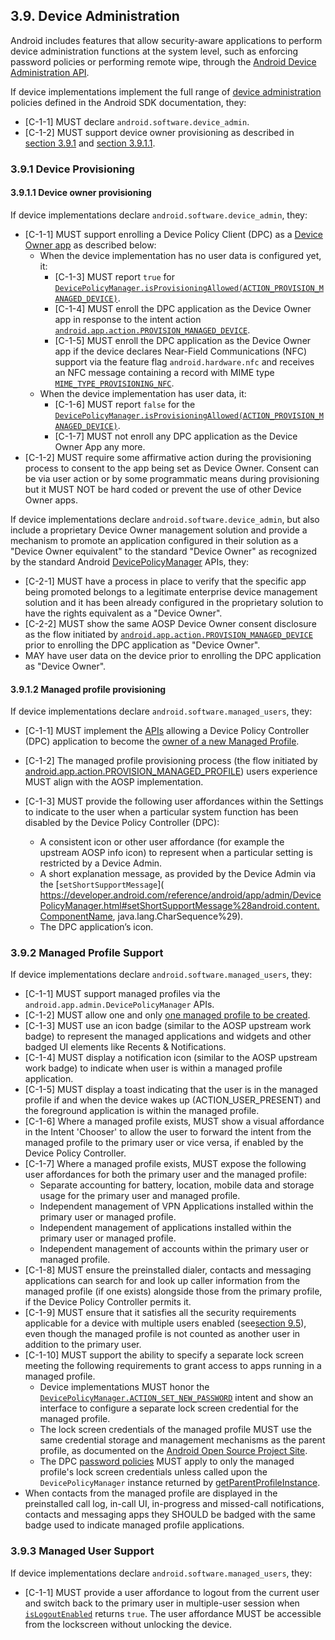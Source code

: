 ## 3.9\. Device Administration

Android includes features that allow security-aware applications to perform
device administration functions at the system level, such as enforcing password
policies or performing remote wipe, through the
[Android Device Administration API](http://developer.android.com/guide/topics/admin/device-admin.html).

If device implementations implement the full range of [device administration](
http://developer.android.com/guide/topics/admin/device-admin.html)
policies defined in the Android SDK documentation, they:

*   [C-1-1] MUST declare `android.software.device_admin`.
*   [C-1-2] MUST support device owner provisioning as described in
    [section 3.9.1](#3_9_1_device_provisioning) and
    [section 3.9.1.1](#3_9_1_1_device_owner_provisioning).

### 3.9.1 Device Provisioning

#### 3.9.1.1 Device owner provisioning

If device implementations declare `android.software.device_admin`, they:

*   [C-1-1] MUST support enrolling a Device Policy Client (DPC) as a
    [Device Owner app](
    http://developer.android.com/reference/android/app/admin/DevicePolicyManager.html#isDeviceOwnerApp%28java.lang.String%29)
    as described below:
    *   When the device implementation has no user data is configured yet, it:
        *    [C-1-3] MUST report `true` for [`DevicePolicyManager.isProvisioningAllowed(ACTION_PROVISION_MANAGED_DEVICE)`](https://developer.android.com/reference/android/app/admin/DevicePolicyManager.html\#isProvisioningAllowed\(java.lang.String\)).
        *    [C-1-4] MUST enroll the DPC application as the Device Owner app in
             response to the intent action [`android.app.action.PROVISION_MANAGED_DEVICE`](http://developer.android.com/reference/android/app/admin/DevicePolicyManager.html#ACTION_PROVISION_MANAGED_DEVICE).
        *    [C-1-5] MUST enroll the DPC application as the Device Owner app if the
             device declares Near-Field Communications (NFC) support via the feature
             flag `android.hardware.nfc` and receives an NFC message containing a
             record with MIME type [`MIME_TYPE_PROVISIONING_NFC`](https://developer.android.com/reference/android/app/admin/DevicePolicyManager.html#MIME_TYPE_PROVISIONING_NFC).
    *   When the device implementation has user data, it:
        *    [C-1-6] MUST report `false` for the [`DevicePolicyManager.isProvisioningAllowed(ACTION_PROVISION_MANAGED_DEVICE)`](https://developer.android.com/reference/android/app/admin/DevicePolicyManager.html\#isProvisioningAllowed\(java.lang.String\)).
        *    [C-1-7] MUST not enroll any DPC application as the Device Owner App
             any more.
*   [C-1-2] MUST require some affirmative action during the provisioning process
to consent to the app being set as Device Owner. Consent can be via user action
or by some programmatic means during provisioning but it MUST NOT be hard coded
or prevent the use of other Device Owner apps.

If device implementations declare `android.software.device_admin`, but also
include a proprietary Device Owner management solution and provide a mechanism
to promote an application configured in their solution as a "Device Owner
equivalent" to the standard "Device Owner" as recognized by the standard Android
[DevicePolicyManager](
http://developer.android.com/reference/android/app/admin/DevicePolicyManager.html)
APIs, they:

*    [C-2-1] MUST have a process in place to verify that the specific app
     being promoted belongs to a legitimate enterprise device management
     solution and it has been already configured in the proprietary solution
     to have the rights equivalent as a "Device Owner".
*    [C-2-2] MUST show the same AOSP Device Owner consent disclosure as the
     flow initiated by [`android.app.action.PROVISION_MANAGED_DEVICE`](http://developer.android.com/reference/android/app/admin/DevicePolicyManager.html#ACTION_PROVISION_MANAGED_DEVICE)
     prior to enrolling the DPC application as "Device Owner".
*    MAY have user data on the device prior to enrolling the DPC application
     as "Device Owner".

#### 3.9.1.2 Managed profile provisioning

If device implementations declare `android.software.managed_users`, they:

*   [C-1-1] MUST implement the [APIs](http://developer.android.com/reference/android/app/admin/DevicePolicyManager.html#ACTION_PROVISION_MANAGED_PROFILE)
allowing a Device Policy Controller (DPC) application to become the
[owner of a new Managed Profile](http://developer.android.com/reference/android/app/admin/DevicePolicyManager.html#isProfileOwnerApp%28java.lang.String%29).

*   [C-1-2] The managed profile provisioning process (the flow initiated by
[android.app.action.PROVISION_MANAGED_PROFILE](
http://developer.android.com/reference/android/app/admin/DevicePolicyManager.html#ACTION_PROVISION_MANAGED_PROFILE))
users experience MUST align with the AOSP implementation.

*   [C-1-3] MUST provide the following user affordances within the Settings to
    indicate to the user when a particular system function has been disabled by
    the Device Policy Controller (DPC):
    *   A consistent icon or other user affordance (for example the upstream
        AOSP info icon) to represent when a particular setting is restricted by
        a Device Admin.
    *   A short explanation message, as provided by the Device Admin via the
        [`setShortSupportMessage`](
        https://developer.android.com/reference/android/app/admin/DevicePolicyManager.html#setShortSupportMessage%28android.content.ComponentName, java.lang.CharSequence%29).
    *   The DPC application’s icon.

### 3.9.2 Managed Profile Support

If device implementations declare `android.software.managed_users`, they:

*   [C-1-1] MUST support managed profiles via the `android.app.admin.DevicePolicyManager`
    APIs.
*   [C-1-2] MUST allow one and only [one managed profile to be created](http://developer.android.com/reference/android/app/admin/DevicePolicyManager.html#ACTION_PROVISION_MANAGED_PROFILE).
*   [C-1-3] MUST use an icon badge (similar to the AOSP upstream work badge) to
    represent the managed applications and widgets and other badged UI elements
    like Recents &amp; Notifications.
*   [C-1-4] MUST display a notification icon (similar to the AOSP upstream work
    badge) to indicate when user is within a managed profile application.
*   [C-1-5] MUST display a toast indicating that the user is in the managed
    profile if and when the device wakes up (ACTION_USER_PRESENT) and the
    foreground application is within the managed profile.
*   [C-1-6] Where a managed profile exists, MUST show a visual affordance in the
    Intent 'Chooser' to allow the user to forward the intent from the managed
    profile to the primary user or vice versa, if enabled by the Device Policy
    Controller.
*   [C-1-7] Where a managed profile exists, MUST expose the following user
    affordances for both the primary user and the managed profile:
    *   Separate accounting for battery, location, mobile data and storage usage
        for the primary user and managed profile.
    *   Independent management of VPN Applications installed within the primary
        user or managed profile.
    *   Independent management of applications installed within the primary user
        or managed profile.
    *   Independent management of accounts within the primary user or managed
        profile.
*   [C-1-8] MUST ensure the preinstalled dialer, contacts and messaging
    applications can search for and look up caller information from the managed
    profile (if one exists) alongside those from the primary profile, if the
    Device Policy Controller permits it.
*   [C-1-9] MUST ensure that it satisfies all the security requirements
    applicable for a device with multiple users enabled
    (see[section 9.5](#9_5_multi-user_support)), even though the managed profile
    is not counted as another user in addition to the primary user.
*   [C-1-10] MUST support the ability to specify a separate lock screen meeting
    the following requirements to grant access to apps running in a managed
    profile.
    *   Device implementations MUST honor the
        [`DevicePolicyManager.ACTION_SET_NEW_PASSWORD`](https://developer.android.com/reference/android/app/admin/DevicePolicyManager.html#ACTION_SET_NEW_PASSWORD)
        intent and show an interface to configure a separate lock screen
        credential for the managed profile.
    *   The lock screen credentials of the managed profile MUST use the same
        credential storage and management mechanisms as the parent profile,
        as documented on the
        [Android Open Source Project Site](http://source.android.com/security/authentication/index.html).
    *   The DPC [password policies](https://developer.android.com/guide/topics/admin/device-admin.html#pwd)
        MUST apply to only the managed profile's lock screen credentials unless
        called upon the `DevicePolicyManager` instance returned by
        <a href="https://developer.android.com/reference/android/app/admin/DevicePolicyManager.html#getParentProfileInstance%28android.content.ComponentName%29">getParentProfileInstance</a>.
*   When contacts from the managed profile are displayed
    in the preinstalled call log, in-call UI, in-progress and missed-call
    notifications, contacts and messaging apps they SHOULD be badged with the
    same badge used to indicate managed profile applications.

### 3.9.3 Managed User Support

If device implementations declare `android.software.managed_users`, they:

*   [C-1-1] MUST provide a user affordance to logout from the current user and
    switch back to the primary user in multiple-user session when
    [`isLogoutEnabled`](
    https://developer.android.com/reference/android/app/admin/DevicePolicyManager.html#isLogoutEnabled%28%29)
    returns `true`. The user affordance MUST be accessible from the lockscreen
    without unlocking the device.
